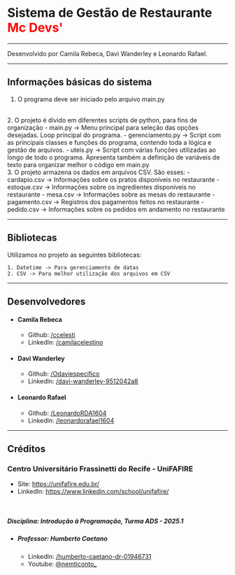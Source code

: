 # Sistema de Gestão de Restaurante <font color="red">Mc Devs'</font>
---
Desenvolvido por Camila Rebeca, Davi Wanderley e Leonardo Rafael.

---
## Informações básicas do sistema
1. O programa deve ser iniciado pelo arquivo main.py
<br>
2. O projeto é divido em diferentes scripts de python, para fins de organização
    - main.py -> Menu principal para seleção das opções desejadas. Loop principal do programa.
    - gerenciamento.py -> Script com as principais classes e funções do programa, contendo toda a lógica e gestão de arquivos.
    - uteis.py -> Script com várias funções utilizadas ao longo de todo o programa. Apresenta também a definição de variáveis de texto para organizar melhor o código em main.py
    <br>
3. O projeto armazena os dados em arquivos CSV. São esses:
    - cardapio.csv -> Informações sobre os pratos disponíveis no restaurante
    - estoque.csv -> Informações sobre os ingredientes disponíveis no restaurante
    - mesa.csv -> Informações sobre as mesas do restaurante
    - pagamento.csv -> Registros dos pagamentos feitos no restaurante
    - pedido.csv -> Informações sobre os pedidos em andamento no restaurante

---
## Bibliotecas
Utilizamos no projeto as seguintes bibliotecas:

    1. Datetime -> Para gerenciamento de datas
    2. CSV -> Para melhor utilização dos arquivos em CSV

---

## Desenvolvedores

- #### Camila Rebeca
  - Github: [/ccelesti](https://github.com/ccelesti)
  - LinkedIn: [/camilacelestino](https://www.linkedin.com/in/camilacelestino)

- #### Davi Wanderley
  - Github: [/Odaviespecifico](https://github.com/Odaviespecifico)
  - LinkedIn: [/davi-wanderley-9512042a8](https://www.linkedin.com/in/davi-wanderley-9512042a8/)

- #### Leonardo Rafael
  - Github: [/LeonardoRDA1604](https://github.com/LeonardoRDA1604)
  - LinkedIn: [/leonardorafael1604](https://www.linkedin.com/in/leonardorafael1604/)

---

## Créditos


### Centro Universitário Frassinetti do Recife - UniFAFIRE
- Site: https://unifafire.edu.br/
- LinkedIn: https://www.linkedin.com/school/unifafire/

<br>

##### Disciplina: Introdução à Programação, Turma ADS - 2025.1
- ##### Professor: Humberto Caetano 
  - LinkedIn: [/humberto-caetano-dr-01946731](https://www.linkedin.com/in/humberto-caetano-dr-01946731/)
  - Youtube: [@nemticonto_](https://www.youtube.com/@nemticonto_)

